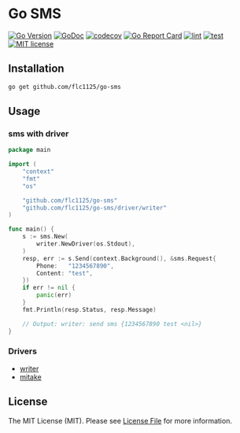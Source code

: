 # Go SMS

[![Go Version](https://badgen.net/github/release/flc1125/go-sms/stable)](https://github.com/flc1125/go-sms/releases)
[![GoDoc](https://pkg.go.dev/badge/github.com/go-kratos-ecosystem)](https://pkg.go.dev/github.com/flc1125/go-sms)
[![codecov](https://codecov.io/gh/flc1125/go-sms/graph/badge.svg?token=i8RgDRbbDD)](https://codecov.io/gh/flc1125/go-sms)
[![Go Report Card](https://goreportcard.com/badge/github.com/flc1125/go-sms)](https://goreportcard.com/report/github.com/flc1125/go-sms)
[![lint](https://github.com/flc1125/go-sms/actions/workflows/lint.yml/badge.svg)](https://github.com/flc1125/go-sms/actions/workflows/lint.yml)
[![test](https://github.com/flc1125/go-sms/actions/workflows/test.yml/badge.svg)](https://github.com/flc1125/go-sms/actions/workflows/test.yml)
[![MIT license](https://img.shields.io/badge/license-MIT-brightgreen.svg)](https://opensource.org/licenses/MIT)

## Installation

```bash
go get github.com/flc1125/go-sms
```

## Usage

### sms with driver

```go
package main

import (
	"context"
	"fmt"
	"os"

	"github.com/flc1125/go-sms"
	"github.com/flc1125/go-sms/driver/writer"
)

func main() {
	s := sms.New(
		writer.NewDriver(os.Stdout),
	)
	resp, err := s.Send(context.Background(), &sms.Request{
		Phone:   "1234567890",
		Content: "test",
	})
	if err != nil {
		panic(err)
	}
	fmt.Println(resp.Status, resp.Message)

	// Output: writer: send sms {1234567890 test <nil>}
}
```

### Drivers

- [writer](https://github.com/flc1125/go-sms/tree/main/driver/writer)
- [mitake](https://github.com/flc1125/go-sms/tree/main/driver/mitake)

## License

The MIT License (MIT). Please see [License File](LICENSE) for more information.